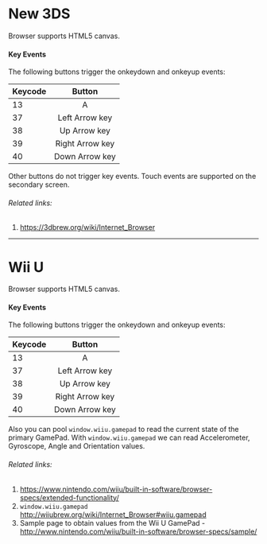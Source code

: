 # New 3DS

Browser supports HTML5 canvas.

#### Key Events
The following buttons trigger the onkeydown and onkeyup events:

| Keycode        | Button|
| ------------- |:-------------:|
| 13 | A |
| 37 | Left Arrow key |
| 38 | Up Arrow key |
| 39 | Right Arrow key |
| 40 | Down Arrow key |

Other buttons do not trigger key events.
Touch events are supported on the secondary screen.

###### Related links:
1. https://3dbrew.org/wiki/Internet_Browser

---

# Wii U

Browser supports HTML5 canvas.

#### Key Events
The following buttons trigger the onkeydown and onkeyup events:

| Keycode        | Button|
| ------------- |:-------------:|
| 13 | A |
| 37 | Left Arrow key |
| 38 | Up Arrow key |
| 39 | Right Arrow key |
| 40 | Down Arrow key |

Also you can pool `window.wiiu.gamepad` to read the current state of the primary GamePad.
With `window.wiiu.gamepad` we can read Accelerometer, Gyroscope, Angle and Orientation values.
 
###### Related links:

1. https://www.nintendo.com/wiiu/built-in-software/browser-specs/extended-functionality/ 
2. `window.wiiu.gamepad` http://wiiubrew.org/wiki/Internet_Browser#wiiu.gamepad
3. Sample page to obtain values from the Wii U GamePad - http://www.nintendo.com/wiiu/built-in-software/browser-specs/sample/
